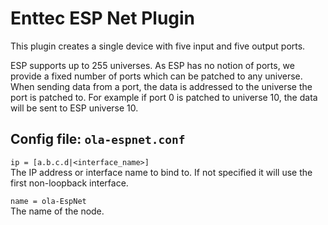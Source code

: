 Enttec ESP Net Plugin
=====================

This plugin creates a single device with five input and five output ports.

ESP supports up to 255 universes. As ESP has no notion of ports, we provide
a fixed number of ports which can be patched to any universe. When sending
data from a port, the data is addressed to the universe the port is patched
to. For example if port 0 is patched to universe 10, the data will be sent
to ESP universe 10.


## Config file: `ola-espnet.conf`

`ip = [a.b.c.d|<interface_name>]`  
The IP address or interface name to bind to. If not specified it will use
the first non-loopback interface.

`name = ola-EspNet`  
The name of the node.
